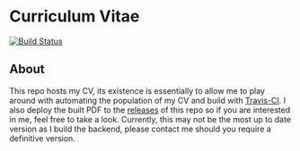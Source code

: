 # Curriculum Vitae
[![Build Status](https://travis-ci.org/TomBrien/CV.svg?branch=master)](https://travis-ci.org/TomBrien/CV)

## About
This repo hosts my CV, its existence is essentially to allow me to play around with automating the population of my CV and build with [Travis-CI](https://www.travis-ci.org). I also deploy the built PDF to the [releases](https://github.com/TomBrien/CV/releases) of this repo so if you are interested in me, feel free to take a look.
Currently, this may not be the most up to date version as I build the backend, please contact me should you require a definitive version.
